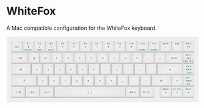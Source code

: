# WhiteFox
A Mac compatible configuration for the WhiteFox keyboard.

![WhiteFox Layout](https://github.com/kortsmit/whitefox/raw/master/assets/layout.jpg "WhiteFox Layout")
